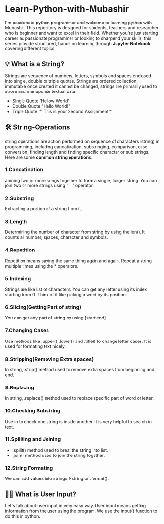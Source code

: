 # Learn-Python-with-Mubashir
I'm passionate python programmer and welcome to learning python with Mubashir. This repository is designed for students, teachers and researcher who is beginner and want to excel in their field. Whether you're just starting career as passionate programmer or looking to sharpend your skills, this series provide structured, hands on learning through **Jupyter Notebook** covering different topics.
## 💡 What is a String?
Strings are sequence of numbers, letters, symbols and spaces enclosed into single, double or triple quotes. Strings are ordered collection, immutable once created it cannot be changed, strings are primarily used to strore and manupulate textual data.
- Single Quote 'Hellow World'
- Double Quote "Hello World!"
- Triple Quote ''' This is your Second Assignment'''
## 🛠️ String-Operations
string operations are action performed on sequence of characters (string) in programming, including cancatination, substringing, comparison, case conversion, finding length and finding specific character or sub strings.
Here are some **common string operation**s:
### 1.Cancatination
Joining two or more srings together to form a single, longer string. You can join two or more strings using ' + ' operator.
### 2.Substring
Extracting a portion of a string from it.
### 3.Length
Determining the number of character from string by using the len(). It counts all number, spaces, character and symbols.
### 4.Repetition
Repetition means saying the same thing again and again. Repeat a string multiple times using the * operators.
### 5.Indexing 
Strings are like list of characters. You can get any letter using its index starting from 0. Think of it like picking a word by its position.
### 6.Slicing(Getting Part of string)
You can get any part of string by using [start:end]
### 7.Changing Cases
Use methods like .upper(),.lower() and .title() to change letter cases. It is used for formating text nicely.
### 8.Stripping(Removing Extra spaces)
In string, .strip() method used to remove extra spaces from beginning and end.
### 9.Replacing
In string, .replace() method used to replace specific part of word or letter.
### 10.Checking Substring
Use in to check one string is inside another. It is very helpful to search in text.
### 11.Spiliting and Joining
- .spilit() method used to breat the string into list.
- .join() method used to join the string together.
### 12.String Formating
We can add values into strings f-string or .format().
## 🧑‍💻 What is User Input?
  Let's talk about user input in very easy way. 
  User input means getting information from the user using the program. We use the input() function to do this in python.


